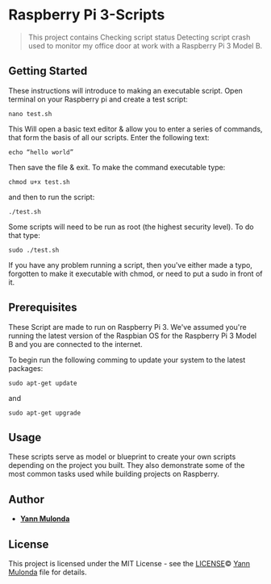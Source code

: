 # Raspberry Pi 3-Scripts

> This project contains Checking script status
> Detecting script crash used to monitor my office door at work with a Raspberry Pi 3 Model B.

## Getting Started

These instructions will introduce to making an executable script.
Open terminal on your Raspberry pi and create a test script:

```
nano test.sh
```

This Will open a basic text editor & allow you to enter a series of commands, that form the basis of all
our scripts. Enter the following text:

```
echo “hello world”
```

Then save the file & exit. To make the command executable type:

```
chmod u+x test.sh
```

and then to run the script:

```
./test.sh
```
Some scripts will need to be run as root (the highest security level). To do that type:

```
sudo ./test.sh
```
If you have any problem running a script, then you've either made a typo, forgotten to make it
executable with chmod, or need to put a sudo in front of it.

## Prerequisites

These Script are made to run on Raspberry Pi 3. We've assumed you're running the latest version
of the Raspbian OS for the Raspberry Pi 3 Model B and you are connected to the internet. 

To begin run the following comming to update your system to the latest packages:

```
sudo apt-get update
```
and

```
sudo apt-get upgrade
```

## Usage

These scripts serve as model or blueprint to create your own scripts depending on the project
you built. They also demonstrate some of the most common tasks used while building projects
on Raspberry.

## Author

* **[Yann Mulonda](https://github.com/YannMjl)**

## License

This project is licensed under the MIT License - see the [LICENSE](LICENSE)© [Yann Mulonda](https://github.com/YannMjl) file for details.
